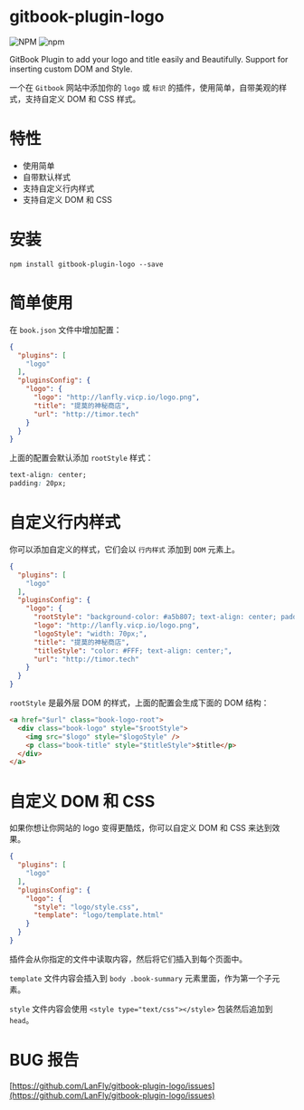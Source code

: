 # gitbook-plugin-logo

![NPM](https://img.shields.io/npm/l/gitbook-plugin-logo.svg)
![npm](https://img.shields.io/npm/v/gitbook-plugin-logo.svg)

GitBook Plugin to add your logo and title easily and Beautifully. Support for inserting custom DOM and Style.

一个在 `Gitbook` 网站中添加你的 `logo` 或 `标识` 的插件，使用简单，自带美观的样式，支持自定义 DOM 和 CSS 样式。

# 特性

- 使用简单
- 自带默认样式
- 支持自定义行内样式
- 支持自定义 DOM 和 CSS

# 安装

```shell
npm install gitbook-plugin-logo --save
```

# 简单使用

在 `book.json` 文件中增加配置：

```json
{
  "plugins": [
    "logo"
  ],
  "pluginsConfig": {
    "logo": {
      "logo": "http://lanfly.vicp.io/logo.png",
      "title": "提莫的神秘商店",
      "url": "http://timor.tech"
    }
  }
}
```

上面的配置会默认添加 `rootStyle` 样式：

```css
text-align: center;
padding: 20px;
```

# 自定义行内样式

你可以添加自定义的样式，它们会以 `行内样式` 添加到 `DOM` 元素上。

```json
{
  "plugins": [
    "logo"
  ],
  "pluginsConfig": {
    "logo": {
      "rootStyle": "background-color: #a5b807; text-align: center; padding: 20px;",
      "logo": "http://lanfly.vicp.io/logo.png",
      "logoStyle": "width: 70px;",
      "title": "提莫的神秘商店",
      "titleStyle": "color: #FFF; text-align: center;",
      "url": "http://timor.tech"
    }
  }
}
```

`rootStyle` 是最外层 DOM 的样式，上面的配置会生成下面的 DOM 结构：

```html
<a href="$url" class="book-logo-root">
  <div class="book-logo" style="$rootStyle">
    <img src="$logo" style="$logoStyle" />
    <p class="book-title" style="$titleStyle">$title</p>
  </div>
</a>
```

# 自定义 DOM 和 CSS

如果你想让你网站的 logo 变得更酷炫，你可以自定义 DOM 和 CSS 来达到效果。

```json
{
  "plugins": [
    "logo"
  ],
  "pluginsConfig": {
    "logo": {
      "style": "logo/style.css",
      "template": "logo/template.html"
    }
  }
}
```

插件会从你指定的文件中读取内容，然后将它们插入到每个页面中。

`template` 文件内容会插入到 `body .book-summary` 元素里面，作为第一个子元素。

`style` 文件内容会使用 `<style type="text/css"></style>` 包装然后追加到 `head`。

# BUG 报告

[https://github.com/LanFly/gitbook-plugin-logo/issues](https://github.com/LanFly/gitbook-plugin-logo/issues)